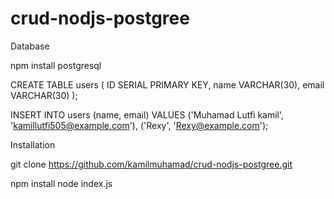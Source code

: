 # crud-nodjs-postgree
Database

npm install postgresql

CREATE TABLE users (
  ID SERIAL PRIMARY KEY,
  name VARCHAR(30),
  email VARCHAR(30)
);

INSERT INTO users (name, email)
  VALUES ('Muhamad Lutfi kamil', 'kamillutfi505@example.com'), ('Rexy', 'Rexy@example.com');
  
  
Installation

git clone https://github.com/kamilmuhamad/crud-nodjs-postgree.git

npm install
node index.js
